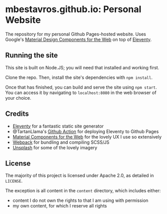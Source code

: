 # mbestavros.github.io: Personal Website

The repository for my personal Github Pages-hosted website. Uses Google's [Material Design Components for the Web](https://github.com/material-components/material-components-web) on top of [Eleventy](https://github.com/11ty/eleventy/).

## Running the site

This site is built on Node.JS; you will need that installed and working first.

Clone the repo. Then, install the site's dependencies with `npm install`.

Once that has finished, you can build and serve the site using `npm start`. You can access it by navigating to `localhost:8080` in the web browser of your choice.

## Credits

- [Eleventy](https://github.com/11ty/eleventy/) for a fantastic static site generator
- @TartanLlama's [Github Action](https://github.com/TartanLlama/actions-eleventy/) for deploying Eleventy to Github Pages
- [Material Components for the Web](https://github.com/material-components/material-components-web) for the lovely UX I use so extensively
- [Webpack](https://webpack.js.org/) for bundling and compiling SCSS/JS
- [Unsplash](https://unsplash.com/) for some of the lovely imagery

## License

The majority of this project is licensed under Apache 2.0, as detailed in `LICENSE`.

The exception is all content in the `content` directory, which includes either:

- content I do not own the rights to that I am using with permission
- my own content, for which I reserve all rights
